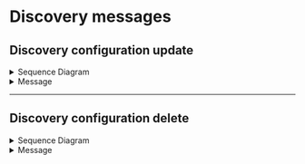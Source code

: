 # Discovery messages

## Discovery configuration update

<details><summary>Sequence Diagram</summary>

 ![alt text](https://github.com/opsramp/sdk2.0/blob/145def16b0b657edc66590c3450dde124b9669e8/images/discovery_configuration_update.png)
</details>

<details><summary>Message</summary>

```json
{
  "messageId": "e92fbcce-91a1-4a90-97dd-f90be627cdc9",
  "messageVersion": "2.0.0",
  "appIntegrationId": "INTG-c7afb76c-a74e-4c40-bfab-3bffd5223a2f",
  "managementProfileId": "9d3f3eec-28f9-4696-9b8b-1d801692e036",
  "gateway": "9d3f3eec-28f9-4696-9b8b-1d801692e036",
  "module": "Discovery",
  "subtype": "Configuration",
  "app": "mock-vcenter-tested",
  "action": "Update",
  "configurationId": "ADAPTER-MANIFEST-65a5e123-65ad-41bc-8247-e8b12b11c09c",
  "configurationName": "vCenterTest1",
  "payload": {
    "data": {
      "port": "45000",
      "ipAddress": "172.25.252.193",
      "vcenterName": "vcenter1",
      "protocol": "http",
      "credentialId": [
        "6tAMNkXh5mSgVKUUVyNyTeWv"
      ]
    },
    "nativeTypes": {
      "vm": {
        "resourceType": "Server"
      },
      "host": {
        "resourceType": "Server"
      }
    }
  },
  "requireAck": false,
  "sha": "b87430a5051dec140907ead5a7a0c4bd0ef6a15e104d1300c0e00d58c3a720a6"
}

```
</details>

---

## Discovery configuration delete

<details><summary>Sequence Diagram</summary>

![alt text](https://github.com/opsramp/sdk2.0/blob/145def16b0b657edc66590c3450dde124b9669e8/images/discovery_configuration_delete.png)

</details>

<details><summary>Message</summary>

```json
{
  "messageId": "461e8c70-fae6-4178-a085-d4097d98b862",
  "messageVersion": "2.0.0",
  "appIntegrationId": "INTG-e195bc0d-1bd7-4392-b87a-86a2d5304a04",
  "managementProfileId": "9d3f3eec-28f9-4696-9b8b-1d801692e036",
  "gateway": "9d3f3eec-28f9-4696-9b8b-1d801692e036",
  "module": "Discovery",
  "subtype": "Configuration",
  "app": "mock-vcenter-tested",
  "action": "Delete",
  "configurationId": "ADAPTER-MANIFEST-3c53e214-49fd-4755-85fe-883e6d6a0bfe",
  "configurationName": "vCenterTest",
  "payload": {
    "data": {
      "port": "45000",
      "protocol": "http",
      "ipAddress": "172.25.252.193",
      "vcenterName": "vcenter1",
      "credentialId": [
        "6tAMNkXh5mSgVKUUVyNyTeWv"
      ]
    },
    "nativeTypes": {
      "vm": {
        "resourceType": "Server"
      },
      "host": {
        "resourceType": "Server"
      }
    }
  },
  "requireAck": false
}

```
</details>

